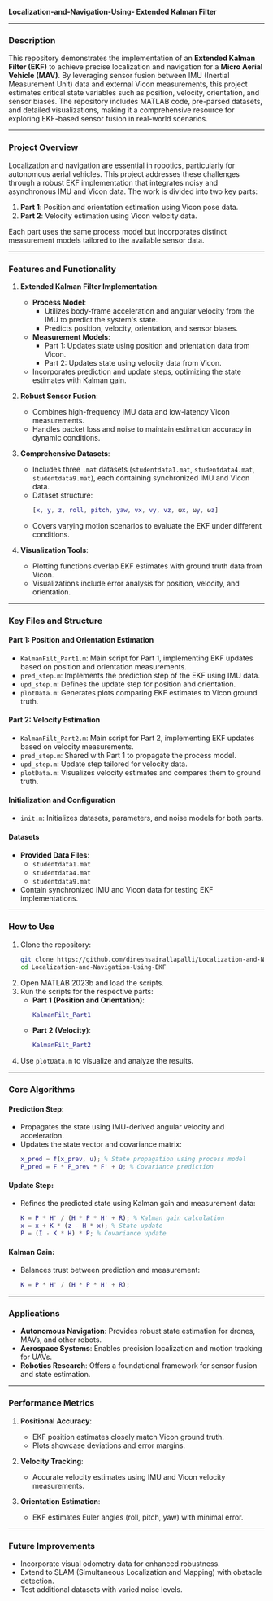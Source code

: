 **Localization-and-Navigation-Using- Extended Kalman Filter**

---

### Description
This repository demonstrates the implementation of an **Extended Kalman Filter (EKF)** to achieve precise localization and navigation for a **Micro Aerial Vehicle (MAV)**. By leveraging sensor fusion between IMU (Inertial Measurement Unit) data and external Vicon measurements, this project estimates critical state variables such as position, velocity, orientation, and sensor biases. The repository includes MATLAB code, pre-parsed datasets, and detailed visualizations, making it a comprehensive resource for exploring EKF-based sensor fusion in real-world scenarios.

---

### **Project Overview**
Localization and navigation are essential in robotics, particularly for autonomous aerial vehicles. This project addresses these challenges through a robust EKF implementation that integrates noisy and asynchronous IMU and Vicon data. The work is divided into two key parts:
1. **Part 1**: Position and orientation estimation using Vicon pose data.
2. **Part 2**: Velocity estimation using Vicon velocity data.

Each part uses the same process model but incorporates distinct measurement models tailored to the available sensor data.

---

### **Features and Functionality**
1. **Extended Kalman Filter Implementation**:
   - **Process Model**:
     - Utilizes body-frame acceleration and angular velocity from the IMU to predict the system's state.
     - Predicts position, velocity, orientation, and sensor biases.
   - **Measurement Models**:
     - Part 1: Updates state using position and orientation data from Vicon.
     - Part 2: Updates state using velocity data from Vicon.
   - Incorporates prediction and update steps, optimizing the state estimates with Kalman gain.

2. **Robust Sensor Fusion**:
   - Combines high-frequency IMU data and low-latency Vicon measurements.
   - Handles packet loss and noise to maintain estimation accuracy in dynamic conditions.

3. **Comprehensive Datasets**:
   - Includes three `.mat` datasets (`studentdata1.mat`, `studentdata4.mat`, `studentdata9.mat`), each containing synchronized IMU and Vicon data.
   - Dataset structure:
     ```matlab
     [x, y, z, roll, pitch, yaw, vx, vy, vz, ωx, ωy, ωz]
     ```
   - Covers varying motion scenarios to evaluate the EKF under different conditions.

4. **Visualization Tools**:
   - Plotting functions overlap EKF estimates with ground truth data from Vicon.
   - Visualizations include error analysis for position, velocity, and orientation.

---

### **Key Files and Structure**
#### **Part 1: Position and Orientation Estimation**
- `KalmanFilt_Part1.m`: Main script for Part 1, implementing EKF updates based on position and orientation measurements.
- `pred_step.m`: Implements the prediction step of the EKF using IMU data.
- `upd_step.m`: Defines the update step for position and orientation.
- `plotData.m`: Generates plots comparing EKF estimates to Vicon ground truth.

#### **Part 2: Velocity Estimation**
- `KalmanFilt_Part2.m`: Main script for Part 2, implementing EKF updates based on velocity measurements.
- `pred_step.m`: Shared with Part 1 to propagate the process model.
- `upd_step.m`: Update step tailored for velocity data.
- `plotData.m`: Visualizes velocity estimates and compares them to ground truth.

#### **Initialization and Configuration**
- `init.m`: Initializes datasets, parameters, and noise models for both parts.

#### **Datasets**
- **Provided Data Files**:
  - `studentdata1.mat`
  - `studentdata4.mat`
  - `studentdata9.mat`
- Contain synchronized IMU and Vicon data for testing EKF implementations.

---

### **How to Use**
1. Clone the repository:
   ```bash
   git clone https://github.com/dineshsairallapalli/Localization-and-Navigation-Using-EKF.git
   cd Localization-and-Navigation-Using-EKF
   ```
2. Open MATLAB 2023b and load the scripts.
3. Run the scripts for the respective parts:
   - **Part 1 (Position and Orientation)**:
     ```matlab
     KalmanFilt_Part1
     ```
   - **Part 2 (Velocity)**:
     ```matlab
     KalmanFilt_Part2
     ```
4. Use `plotData.m` to visualize and analyze the results.

---

### **Core Algorithms**
#### **Prediction Step**:
- Propagates the state using IMU-derived angular velocity and acceleration.
- Updates the state vector and covariance matrix:
  ```matlab
  x_pred = f(x_prev, u); % State propagation using process model
  P_pred = F * P_prev * F' + Q; % Covariance prediction
  ```

#### **Update Step**:
- Refines the predicted state using Kalman gain and measurement data:
  ```matlab
  K = P * H' / (H * P * H' + R); % Kalman gain calculation
  x = x + K * (z - H * x); % State update
  P = (I - K * H) * P; % Covariance update
  ```

#### **Kalman Gain**:
- Balances trust between prediction and measurement:
  ```matlab
  K = P * H' / (H * P * H' + R);
  ```

---

### **Applications**
- **Autonomous Navigation**: Provides robust state estimation for drones, MAVs, and other robots.
- **Aerospace Systems**: Enables precision localization and motion tracking for UAVs.
- **Robotics Research**: Offers a foundational framework for sensor fusion and state estimation.

---

### **Performance Metrics**
1. **Positional Accuracy**:
   - EKF position estimates closely match Vicon ground truth.
   - Plots showcase deviations and error margins.

2. **Velocity Tracking**:
   - Accurate velocity estimates using IMU and Vicon velocity measurements.

3. **Orientation Estimation**:
   - EKF estimates Euler angles (roll, pitch, yaw) with minimal error.

---

### **Future Improvements**
- Incorporate visual odometry data for enhanced robustness.
- Extend to SLAM (Simultaneous Localization and Mapping) with obstacle detection.
- Test additional datasets with varied noise levels.
